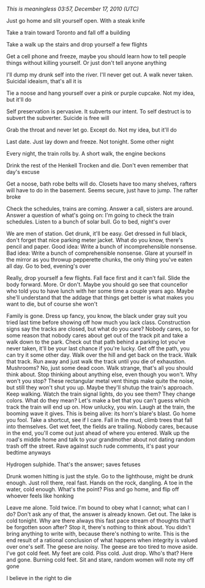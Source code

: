 *This is meaningless 03:57, December 17, 2010 (UTC)*

Just go home and slit yourself open. With a steak knife

Take a train toward Toronto and fall off a building

Take a walk up the stairs and drop yourself a few flights

Get a cell phone and freeze, maybe you should learn how to tell people things without killing yourself. Or just don't tell anyone anything

I'll dump my drunk self into the river. I'll never get out. A walk never taken. Suicidal ideaism, that's all it is

Tie a noose and hang yourself over a pink or purple cupcake. Not my idea, but it'll do

Self preservation is pervasive. It subverts our intent. To self destruct is to subvert the subverter. Suicide is free will

Grab the throat and never let go. Except do. Not my idea, but it'll do

Last date. Just lay down and freeze. Not tonight. Some other night

Every night, the train rolls by. A short walk, the engine beckons

Drink the rest of the Henkell Trocken and die. Don't even remember that day's excuse

Get a noose, bath robe belts will do. Closets have too many shelves, rafters will have to do in the basement. Seems secure, just have to jump. The rafter broke

Check the schedules, trains are coming. Answer a call, sisters are around. Answer a question of what's going on: I'm going to check the train schedules. Listen to a bunch of solar bull. Go to bed, night's over

We are men of station. Get drunk, it'll be easy. Get dressed in full black, don't forget that nice parking meter jacket. What do you know, there's pencil and paper. Good idea: Write a bunch of incomprehensible nonsense. Bad idea: Write a bunch of comprehensible nonsense. Glare at yourself in the mirror as you throwup pepperette chunks, the only thing you've eaten all day. Go to bed, evening's over

Really, drop yourself a few flights. Fall face first and it can't fail. Slide the body forward. More. Or don't. Maybe you should go see that councellor who told you to have lunch with her some time a couple years ago. Maybe she'll understand that the addage that things get better is what makes you want to die, but of course she won't

Family is gone. Dress up fancy, you know, the black under gray suit you tried last time before showing off how much you lack class. Construction signs say the tracks are closed, but what do you care? Nobody cares, so for some reason that nobody cares about get out of the track pit and take a walk down to the park. Check out that path behind a parking lot you've never taken, it'll be your last chance if you're lucky. Get off the path, you can try it some other day. Walk over the hill and get back on the track. Walk that track. Run away and just walk the track until you die of exhaustion. Mushrooms? No, just some dead coon. Walk strange, that's all you should think about. Stop thinking about anything else, even though you won't. Why won't you stop? These rectangular metal vent things make quite the noise, but still they won't shut you up. Maybe they'll shutup the train's approach. Keep walking. Watch the train signal lights, do you see them? They change colors. What do they mean? Let's make a bet that you can't guess which track the train will end up on. How unlucky, you win. Laugh at the train, the booming wave it gives. This is being alive: its horn's blare's blast. Go home you fool. Take a shortcut, see if I care. Fall in the mud, climb trees that fall into themselves. Get wet feet, the fields are trailing. Nobody cares, because in the end, you'll come out just ahead of where you entered. Walk up the road's middle home and talk to your grandmother about not dating random trash off the street. Rave against such rude comments, it's past your bedtime anyways

Hydrogen sulphide. That's the answer; saves fetuses

Drunk women hitting is just the style. Go to the lighthouse, might be drunk enough. Just roll there, real fast. Hands on the rock, dangling. A toe in the water, cold enough. What's the point? Piss and go home, and flip off whoever feels like honking

Leave me alone. Told twice. I'm bound to obey what I cannot; what can I do? Don't ask any of that, the answer is already known. Get out. The lake is cold tonight. Why are there always this fast pace stream of thoughts that'll be forgotten soon after? Stop it, there's nothing to think about. You didn't bring anything to write with, because there's nothing to write. This is the end result of a rational conclusion of what happens when integrity is valued over one's self. The geese are noisy. The geese are too tired to move aside. I've got cold feet. My feet are cold. Piss cold. Just drop. Who's that? Here and gone. Burning cold feet. Sit and stare, random women will note my off gone

I believe in the right to die

